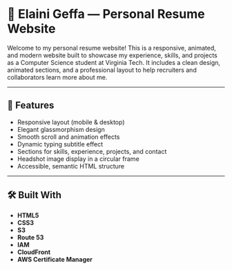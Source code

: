 # 💼 Elaini Geffa — Personal Resume Website

Welcome to my personal resume website! This is a responsive, animated, and modern website built to showcase my experience, skills, and projects as a Computer Science student at Virginia Tech. It includes a clean design, animated sections, and a professional layout to help recruiters and collaborators learn more about me.

---

## 📌 Features

- Responsive layout (mobile & desktop)
- Elegant glassmorphism design
- Smooth scroll and animation effects
- Dynamic typing subtitle effect
- Sections for skills, experience, projects, and contact
- Headshot image display in a circular frame
- Accessible, semantic HTML structure

---

## 🛠 Built With

- **HTML5**
- **CSS3**
- **S3**
- **Route 53**
- **IAM**
- **CloudFront**
- **AWS Certificate Manager**
